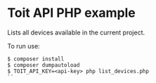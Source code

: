 # Toit API PHP example

Lists all devices available in the current project.

To run use:
```
$ composer install
$ composer dumpautoload
$ TOIT_API_KEY=<api-key> php list_devices.php
``
